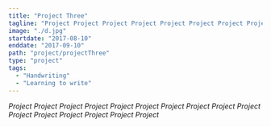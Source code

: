 ```yaml
---
title: "Project Three"
tagline: "Project Project Project Project Project Project Project Project Project Project Project Project Project Project Project Project "
image: "./d.jpg"
startdate: "2017-08-10"
enddate: "2017-09-10"
path: "project/projectThree"
type: "project"
tags:
  - "Handwriting"
  - "Learning to write"
---
```


_Project Project Project Project Project Project Project Project Project Project Project Project Project Project Project Project_
